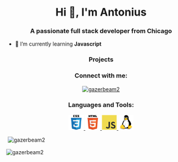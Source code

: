 <h1 align="center">Hi 👋, I'm Antonius</h1>
<h3 align="center">A passionate full stack developer from Chicago</h3>

- 🌱 I’m currently learning **Javascript**

<h3 align="center">Projects</h3>

<h3 align="center">Connect with me:</h3>
<p align="center">
<a href="https://www.leetcode.com/gazerbeam2" target="blank"><img align="center" src="https://raw.githubusercontent.com/rahuldkjain/github-profile-readme-generator/master/src/images/icons/Social/leet-code.svg" alt="gazerbeam2" height="30" width="40" /></a>
</p>

<h3 align="center">Languages and Tools:</h3>
<p align="center"> <a href="https://www.w3schools.com/css/" target="_blank" rel="noreferrer"> <img src="https://raw.githubusercontent.com/devicons/devicon/master/icons/css3/css3-original-wordmark.svg" alt="css3" width="40" height="40"/> </a> <a href="https://www.w3.org/html/" target="_blank" rel="noreferrer"> <img src="https://raw.githubusercontent.com/devicons/devicon/master/icons/html5/html5-original-wordmark.svg" alt="html5" width="40" height="40"/> </a> <a href="https://developer.mozilla.org/en-US/docs/Web/JavaScript" target="_blank" rel="noreferrer"> <img src="https://raw.githubusercontent.com/devicons/devicon/master/icons/javascript/javascript-original.svg" alt="javascript" width="40" height="40"/> </a> <a href="https://www.linux.org/" target="_blank" rel="noreferrer"> <img src="https://raw.githubusercontent.com/devicons/devicon/master/icons/linux/linux-original.svg" alt="linux" width="40" height="40"/> </a> </p>

<p>&nbsp;<img align="center" src="https://github-readme-stats.vercel.app/api?username=gazerbeam2&show_icons=true&locale=en" alt="gazerbeam2" /></p>

<p><img align="center" src="https://github-readme-streak-stats.herokuapp.com/?user=gazerbeam2&" alt="gazerbeam2" /></p>
